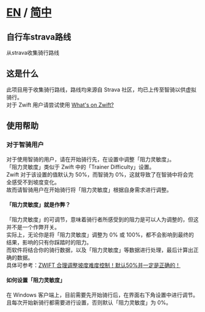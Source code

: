 # [EN](README.md) / [简中](README.zh_CN.md)
## 自行车strava路线
从strava收集骑行路线

## 这是什么
此项目用于收集骑行路线，路线均来源自 Strava 社区，均已上传至智骑以供虚拟骑行。<br />
对于 Zwift 用户请尝试使用 [What's on Zwift?](https://whatsonzwift.com/)

## 使用帮助
### 对于智骑用户
对于使用智骑的用户，请在开始骑行先，在设置中调整「阻力灵敏度」。<br />
「阻力灵敏度」类似于 Zwift 中的「Trainer Difficulty」设置。<br />
Zwift 对于该设置的值默认为 50%，而智骑为 0%，这就导致了在智骑中将会完全感受不到坡度变化。<br />
故而请智骑用户在开始骑行将「阻力灵敏度」根据自身需求进行调整。

#### 「阻力灵敏度」就是作弊？
「阻力灵敏度」的可调节，意味着骑行者所感受到的阻力是可以人为调整的，但这并不是一个作弊开关。<br />
实际上，无论你是将「阻力灵敏度」调整为 0% 或 100%，都不会影响到最终的结果，影响的只有你踩踏时的阻力。<br />
而软件将结合你的骑行数据，以及「阻力灵敏度」等数据进行处理，最后计算出正确的数据。<br />
具体可参考：[ZWIFT 合理调整坡度难度控制！默认50%并一定是正确的！](https://www.bilibili.com/video/BV1AM411o7W9/?vd_source=1c30a51b082c1cb45f3da2740a477c26)

#### 如何设置「阻力灵敏度」
在 Windows 客户端上，目前需要先开始骑行后，在界面右下角设置中进行调节。<br />
且每次开始新骑行都需要进行设置，否则默认「阻力灵敏度」为 0%。

